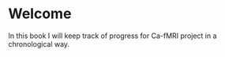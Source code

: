 Welcome
===============================

In this book I will keep track of progress for Ca-fMRI project in a chronological way.
